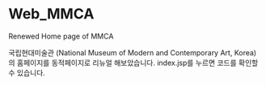 # Web_MMCA

Renewed Home page of MMCA

국립현대미술관 (National Museum of Modern and  Contemporary Art, Korea) 의 홈페이지를 동적페이지로 리뉴얼 해보았습니다.
index.jsp를 누르면 코드를 확인할 수 있습니다.
